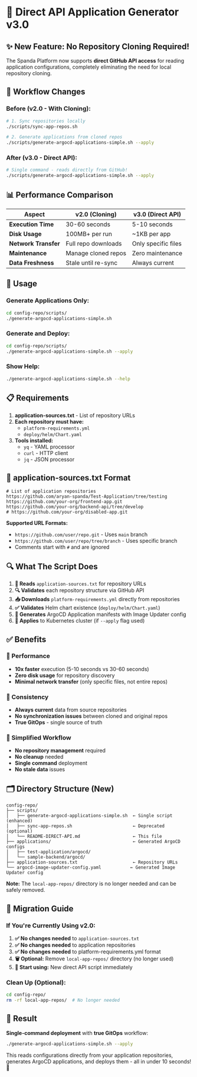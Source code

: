 # 🚀 Direct API Application Generator v3.0

## **✨ New Feature: No Repository Cloning Required!**

The Spanda Platform now supports **direct GitHub API access** for reading application configurations, completely eliminating the need for local repository cloning.

## **🔄 Workflow Changes**

### **Before (v2.0 - With Cloning):**
```bash
# 1. Sync repositories locally
./scripts/sync-app-repos.sh

# 2. Generate applications from cloned repos
./scripts/generate-argocd-applications-simple.sh --apply
```

### **After (v3.0 - Direct API):**
```bash
# Single command - reads directly from GitHub!
./scripts/generate-argocd-applications-simple.sh --apply
```

## **📊 Performance Comparison**

| Aspect | v2.0 (Cloning) | v3.0 (Direct API) |
|--------|----------------|-------------------|
| **Execution Time** | 30-60 seconds | 5-10 seconds |
| **Disk Usage** | 100MB+ per run | ~1KB per app |
| **Network Transfer** | Full repo downloads | Only specific files |
| **Maintenance** | Manage cloned repos | Zero maintenance |
| **Data Freshness** | Stale until re-sync | Always current |

## **🎯 Usage**

### **Generate Applications Only:**
```bash
cd config-repo/scripts/
./generate-argocd-applications-simple.sh
```

### **Generate and Deploy:**
```bash
cd config-repo/scripts/
./generate-argocd-applications-simple.sh --apply
```

### **Show Help:**
```bash
./generate-argocd-applications-simple.sh --help
```

## **📋 Requirements**

1. **application-sources.txt** - List of repository URLs
2. **Each repository must have:**
   - `platform-requirements.yml` 
   - `deploy/helm/Chart.yaml`
3. **Tools installed:**
   - `yq` - YAML processor
   - `curl` - HTTP client
   - `jq` - JSON processor

## **📝 application-sources.txt Format**

```plaintext
# List of application repositories
https://github.com/aryan-spanda/Test-Application/tree/testing
https://github.com/your-org/frontend-app.git
https://github.com/your-org/backend-api/tree/develop
# https://github.com/your-org/disabled-app.git
```

**Supported URL Formats:**
- `https://github.com/user/repo.git` - Uses `main` branch
- `https://github.com/user/repo/tree/branch` - Uses specific branch
- Comments start with `#` and are ignored

## **🔍 What The Script Does**

1. **📖 Reads** `application-sources.txt` for repository URLs
2. **🔍 Validates** each repository structure via GitHub API
3. **📥 Downloads** `platform-requirements.yml` directly from repositories  
4. **✅ Validates** Helm chart existence (`deploy/helm/Chart.yaml`)
5. **🔧 Generates** ArgoCD Application manifests with Image Updater config
6. **🚀 Applies** to Kubernetes cluster (if `--apply` flag used)

## **✅ Benefits**

### **🚀 Performance**
- **10x faster** execution (5-10 seconds vs 30-60 seconds)
- **Zero disk usage** for repository discovery
- **Minimal network transfer** (only specific files, not entire repos)

### **🔄 Consistency** 
- **Always current** data from source repositories
- **No synchronization issues** between cloned and original repos
- **True GitOps** - single source of truth

### **🧹 Simplified Workflow**
- **No repository management** required
- **No cleanup** needed
- **Single command** deployment
- **No stale data** issues

## **🗂️ Directory Structure (New)**

```
config-repo/
├── scripts/
│   ├── generate-argocd-applications-simple.sh  ← Single script (enhanced)
│   ├── sync-app-repos.sh                       ← Deprecated (optional)
│   └── README-DIRECT-API.md                    ← This file
├── applications/                               ← Generated ArgoCD configs
│   ├── test-application/argocd/
│   └── sample-backend/argocd/
├── application-sources.txt                     ← Repository URLs
└── argocd-image-updater-config.yaml           ← Generated Image Updater config
```

**Note:** The `local-app-repos/` directory is no longer needed and can be safely removed.

## **🔧 Migration Guide**

### **If You're Currently Using v2.0:**

1. **✅ No changes needed** to `application-sources.txt`
2. **✅ No changes needed** to application repositories
3. **✅ No changes needed** to platform-requirements.yml format
4. **🗑️ Optional:** Remove `local-app-repos/` directory (no longer used)
5. **🚀 Start using:** New direct API script immediately

### **Clean Up (Optional):**
```bash
cd config-repo/
rm -rf local-app-repos/  # No longer needed
```

## **🎉 Result**

**Single-command deployment** with **true GitOps** workflow:
```bash
./generate-argocd-applications-simple.sh --apply
```

This reads configurations directly from your application repositories, generates ArgoCD applications, and deploys them - all in under 10 seconds! 🚀
